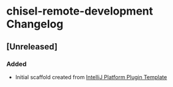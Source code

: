 <!-- Keep a Changelog guide -> https://keepachangelog.com -->

# chisel-remote-development Changelog

## [Unreleased]
### Added
- Initial scaffold created from [IntelliJ Platform Plugin Template](https://github.com/JetBrains/intellij-platform-plugin-template)
